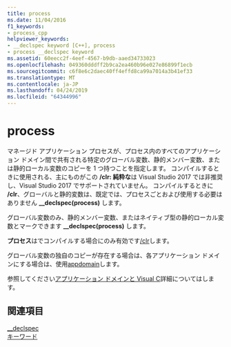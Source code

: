 ```yaml
---
title: process
ms.date: 11/04/2016
f1_keywords:
- process_cpp
helpviewer_keywords:
- __declspec keyword [C++], process
- process __declspec keyword
ms.assetid: 60eecc2f-4eef-4567-b9db-aaed34733023
ms.openlocfilehash: 049360dddff2b9ca2ea460b96e027e86899f1ecb
ms.sourcegitcommit: c6f8e6c2daec40ff4effd8ca99a7014a3b41ef33
ms.translationtype: MT
ms.contentlocale: ja-JP
ms.lasthandoff: 04/24/2019
ms.locfileid: "64344996"
---
```

# <a name="process"></a>process

マネージド アプリケーション プロセスが、プロセス内のすべてのアプリケーション ドメイン間で共有される特定のグローバル変数、静的メンバー変数、または静的ローカル変数のコピーを 1 つ持つことを指定します。 コンパイルするときに使用される、主にものがこの **/clr: 純粋な**は Visual Studio 2017 では非推奨し、Visual Studio 2017 でサポートされていません。 コンパイルするときに **/clr**、グローバルと静的変数は、既定では、プロセスごとおよび使用する必要はありません **__declspec(process)** します。

グローバル変数のみ、静的メンバー変数、またはネイティブ型の静的ローカル変数とマークできます **__declspec(process)** します。

**プロセス**はでコンパイルする場合にのみ有効です[/clr](../build/reference/clr-common-language-runtime-compilation.md)します。

グローバル変数の独自のコピーが存在する場合は、各アプリケーション ドメインにする場合は、使用[appdomain](../cpp/appdomain.md)します。

参照してください[アプリケーション ドメインと Visual C](../dotnet/application-domains-and-visual-cpp.md)詳細についてはします。

## <a name="see-also"></a>関連項目

[__declspec](../cpp/declspec.md)<br/>
[キーワード](../cpp/keywords-cpp.md)
